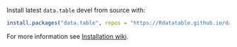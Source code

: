 Install latest `data.table` devel from source with:

```r
install.packages("data.table", repos = "https://Rdatatable.github.io/data.table", type = "source")
```

For more information see [Installation wiki](https://github.com/Rdatatable/data.table/wiki/Installation).
